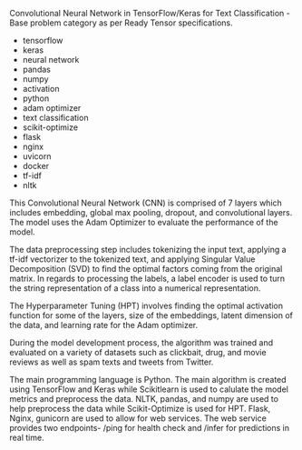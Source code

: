 Convolutional Neural Network in TensorFlow/Keras for Text Classification - Base problem category as per Ready Tensor specifications.

* tensorflow
* keras
* neural network
* pandas
* numpy
* activation
* python
* adam optimizer
* text classification
* scikit-optimize
* flask
* nginx
* uvicorn
* docker
* tf-idf 
* nltk

This Convolutional Neural Network (CNN) is comprised of 7 layers which includes embedding, global max pooling, dropout, and convolutional layers. The model uses the Adam Optimizer to evaluate the performance of the model. 

The data preprocessing step includes tokenizing the input text, applying a tf-idf vectorizer to the tokenized text, and applying Singular Value Decomposition (SVD) to find the optimal factors coming from the original matrix. In regards to processing the labels, a label encoder is used to turn the string representation of a class into a numerical representation. 

The Hyperparameter Tuning (HPT) involves finding the optimal activation function for some of the layers, size of the embeddings, latent dimension of the data, and learning rate for the Adam optimizer.

During the model development process, the algorithm was trained and evaluated on a variety of datasets such as clickbait, drug, and movie reviews as well as spam texts and tweets from Twitter.

The main programming language is Python. The main algorithm is created using TensorFlow and Keras while Scikitlearn is used to calulate the model metrics and preprocess the data. NLTK, pandas, and numpy are used to help preprocess the data while Scikit-Optimize is used for HPT. Flask, Nginx, gunicorn are used to allow for web services. The web service provides two endpoints- /ping for health check and /infer for predictions in real time.

